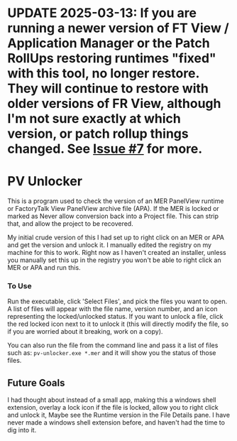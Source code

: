 # UPDATE 2025-03-13: If you are running a newer version of FT View / Application Manager or the Patch RollUps restoring runtimes "fixed" with this tool, no longer restore. They will continue to restore with older versions of FR View, although I'm not sure exactly at which version, or patch rollup things changed. See [Issue #7](https://github.com/Vadoola/ab_versions_rs/issues/7) for more.

# PV Unlocker

This is a program used to check the version of an MER PanelView runtime or FactoryTalk View PanelView archive file (APA). If the MER is locked or marked as Never allow conversion back into a Project file. This can strip that, and allow the project to be recovered.

My initial crude version of this I had set up to right click on an MER or APA and get the version and unlock it. I manually edited the registry on my machine for this to work. Right now as I haven't created an installer, unless you manually set this up in the registry you won't be able to right click an MER or APA and run this.

### To Use
Run the executable, click 'Select Files', and pick the files you want to open. A list of files will appear with the file name, version number, and an icon representing the locked/unlocked status. If you want to unlock a file, click the red locked icon next to it to unlock it (this will directly modify the file, so if you are worried about it breaking, work on a copy).

You can also run the file from the command line and pass it a list of files such as: `pv-unlocker.exe *.mer` and it will show you the status of those files.


## Future Goals
I had thought about instead of a small app, making this a windows shell extension, overlay a lock icon if the file is locked, allow you to right click and unlock it, Maybe see the Runtime version in the File Details pane. I have never made a windows shell extension before, and haven't had the time to dig into it.
